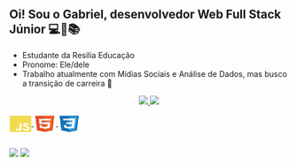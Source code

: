 ## Oi! Sou o Gabriel, desenvolvedor Web Full Stack Júnior 💻💛📚

- Estudante da Resilia Educação
- Pronome: Ele/dele 
- Trabalho atualmente com Midias Sociais e Análise de Dados, mas busco a transição de carreira 🚀

<div align="center">
  <a href="https://github.com/Gcc10bin">
  <img height="180em" src="https://github-readme-stats.vercel.app/api?username=Gcc10bin&bg_color=30,e96443,904e95&title_color=fff&text_color=fff"/>
  <img height="180em" src="https://github-readme-stats.vercel.app/api/top-langs/?username=Gcc10bin"/>
</div>

<div style="display: inline_block"><br>
  <img align="center" alt="Rafa-Js" height="30" width="40" src="https://raw.githubusercontent.com/devicons/devicon/master/icons/javascript/javascript-plain.svg">
  <img align="center" alt="Rafa-HTML" height="30" width="40" src="https://raw.githubusercontent.com/devicons/devicon/master/icons/html5/html5-original.svg">
  <img align="center" alt="Rafa-CSS" height="30" width="40" src="https://raw.githubusercontent.com/devicons/devicon/master/icons/css3/css3-original.svg">
  
  ##
 
<div> 
<a href = "mailto:gabrielcchrist@gmail.com"><img src="https://img.shields.io/badge/-Gmail-%23333?style=for-the-badge&logo=gmail&logoColor=white" target="_blank"></a>  
<a href="https://www.linkedin.com/in/gabriel-christ" target="_blank"><img src="https://img.shields.io/badge/-LinkedIn-%230077B5?style=for-the-badge&logo=linkedin&logoColor=white" target="_blank"></a> 
</div>
